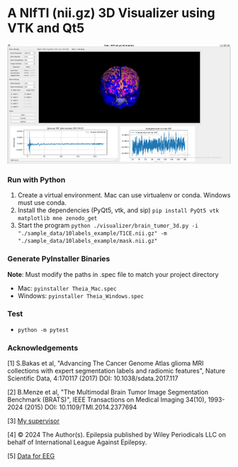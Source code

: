 # A NIfTI (nii.gz) 3D Visualizer using VTK and Qt5

<img src="/3d-nii-visualizer-master/images/visualization.png" style="width: 1000px;"/>

### Run with Python

1.  Create a virtual environment. Mac can use virtualenv or conda. Windows must use conda.
2.  Install the dependencies (PyQt5, vtk, and sip) `pip install PyQt5 vtk matplotlib mne zenodo_get`
3.  Start the program `python ./visualizer/brain_tumor_3d.py -i "./sample_data/10labels_example/T1CE.nii.gz" -m "./sample_data/10labels_example/mask.nii.gz"`

### Generate PyInstaller Binaries
**Note**: Must modify the paths in .spec file to match your project directory
* Mac: `pyinstaller Theia_Mac.spec`
* Windows: `pyinstaller Theia_Windows.spec`

### Test
* `python -m pytest`

### Acknowledgements

[1] S.Bakas et al, "Advancing The Cancer Genome Atlas glioma MRI collections with expert segmentation labels and radiomic features", Nature Scientific Data, 4:170117 (2017) DOI: 10.1038/sdata.2017.117

[2] B.Menze et al, "The Multimodal Brain Tumor Image Segmentation Benchmark (BRATS)", IEEE Transactions on Medical Imaging 34(10), 1993-2024 (2015) DOI: 10.1109/TMI.2014.2377694

[3] [My supervisor](https://github.com/TAUforPython/wavelets/blob/main/wavelets_cwt_dwt_example_EEG_ECG.ipynb)

[4] © 2024 The Author(s). Epilepsia published by Wiley Periodicals LLC on behalf of International League Against Epilepsy.

[5] [Data for EEG](https://openneuro.org/datasets/ds005602/versions/1.0.0)